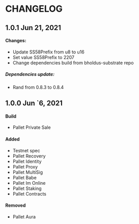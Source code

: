 # CHANGELOG

## 1.0.1 Jun 21, 2021

#### Changes:

- Update SS58Prefix from u8 to u16
- Set value SS58Prefix to 2207
- Change dependencies build from bholdus-substrate repo

##### Dependencies update:
- Rand from 0.8.3 to 0.8.4

## 1.0.0 Jun `6, 2021

#### Build
- Pallet Private Sale

#### Added
- Testnet spec
- Pallet Recovery
- Pallet Identity
- Pallet Proxy
- Pallet MultiSig
- Pallet Babe
- Pallet Im Online
- Pallet Staking
- Pallet Contracts

#### Removed
- Pallet Aura